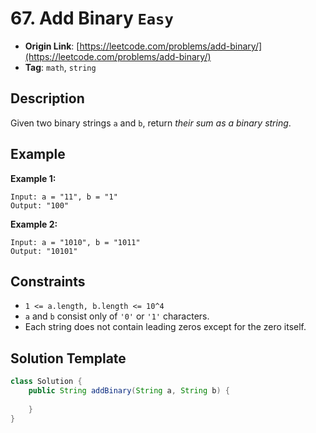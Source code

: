 # 67. Add Binary `Easy`

- **Origin Link**: [https://leetcode.com/problems/add-binary/](https://leetcode.com/problems/add-binary/)
- **Tag**: `math`, `string`


## Description

Given two binary strings `a` and `b`, return *their sum as a binary string*.


## Example

**Example 1:**

```
Input: a = "11", b = "1"
Output: "100"
```

**Example 2:**

```
Input: a = "1010", b = "1011"
Output: "10101"
```


## Constraints

- `1 <= a.length, b.length <= 10^4`
- `a` and `b` consist only of `'0'` or `'1'` characters.
- Each string does not contain leading zeros except for the zero itself.


## Solution Template

```java
class Solution {
    public String addBinary(String a, String b) {
        
    }
}
```
